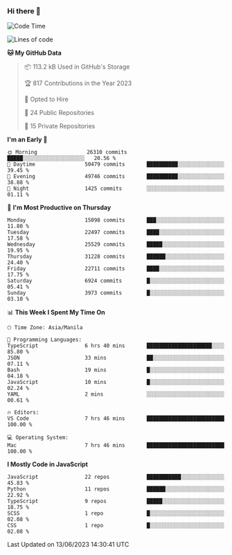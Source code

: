 ### Hi there 👋

<!--START_SECTION:waka-->
![Code Time](http://img.shields.io/badge/Code%20Time-315%20hrs%2032%20mins-blue)

![Lines of code](https://img.shields.io/badge/From%20Hello%20World%20I%27ve%20Written-57.5%20million%20lines%20of%20code-blue)

**🐱 My GitHub Data** 

> 📦 113.2 kB Used in GitHub's Storage 
 > 
> 🏆 817 Contributions in the Year 2023
 > 
> 💼 Opted to Hire
 > 
> 📜 24 Public Repositories 
 > 
> 🔑 15 Private Repositories 
 > 
**I'm an Early 🐤** 

```text
🌞 Morning                26310 commits       █████░░░░░░░░░░░░░░░░░░░░   20.56 % 
🌆 Daytime                50479 commits       ██████████░░░░░░░░░░░░░░░   39.45 % 
🌃 Evening                49746 commits       ██████████░░░░░░░░░░░░░░░   38.88 % 
🌙 Night                  1425 commits        ░░░░░░░░░░░░░░░░░░░░░░░░░   01.11 % 
```
📅 **I'm Most Productive on Thursday** 

```text
Monday                   15098 commits       ███░░░░░░░░░░░░░░░░░░░░░░   11.80 % 
Tuesday                  22497 commits       ████░░░░░░░░░░░░░░░░░░░░░   17.58 % 
Wednesday                25529 commits       █████░░░░░░░░░░░░░░░░░░░░   19.95 % 
Thursday                 31228 commits       ██████░░░░░░░░░░░░░░░░░░░   24.40 % 
Friday                   22711 commits       ████░░░░░░░░░░░░░░░░░░░░░   17.75 % 
Saturday                 6924 commits        █░░░░░░░░░░░░░░░░░░░░░░░░   05.41 % 
Sunday                   3973 commits        █░░░░░░░░░░░░░░░░░░░░░░░░   03.10 % 
```


📊 **This Week I Spent My Time On** 

```text
🕑︎ Time Zone: Asia/Manila

💬 Programming Languages: 
TypeScript               6 hrs 40 mins       █████████████████████░░░░   85.80 % 
JSON                     33 mins             ██░░░░░░░░░░░░░░░░░░░░░░░   07.11 % 
Bash                     19 mins             █░░░░░░░░░░░░░░░░░░░░░░░░   04.18 % 
JavaScript               10 mins             █░░░░░░░░░░░░░░░░░░░░░░░░   02.24 % 
YAML                     2 mins              ░░░░░░░░░░░░░░░░░░░░░░░░░   00.61 % 

🔥 Editors: 
VS Code                  7 hrs 46 mins       █████████████████████████   100.00 % 

💻 Operating System: 
Mac                      7 hrs 46 mins       █████████████████████████   100.00 % 
```

**I Mostly Code in JavaScript** 

```text
JavaScript               22 repos            ███████████░░░░░░░░░░░░░░   45.83 % 
Python                   11 repos            ██████░░░░░░░░░░░░░░░░░░░   22.92 % 
TypeScript               9 repos             █████░░░░░░░░░░░░░░░░░░░░   18.75 % 
SCSS                     1 repo              █░░░░░░░░░░░░░░░░░░░░░░░░   02.08 % 
CSS                      1 repo              █░░░░░░░░░░░░░░░░░░░░░░░░   02.08 % 
```




 Last Updated on 13/06/2023 14:30:41 UTC
<!--END_SECTION:waka-->
